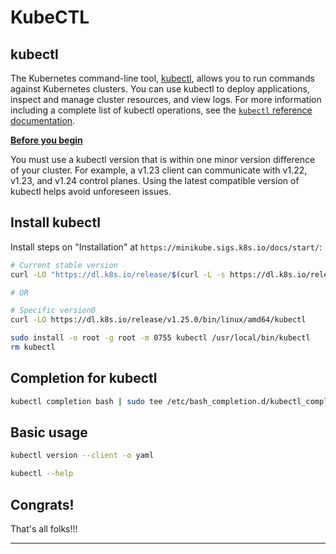 # KubeCTL

## kubectl

The Kubernetes command-line tool, [kubectl](https://kubernetes.io/docs/reference/kubectl/kubectl/), allows you to run commands against Kubernetes clusters. You can use kubectl to deploy applications, inspect and manage cluster resources, and view logs. For more information including a complete list of kubectl operations, see the [`kubectl` reference documentation](https://kubernetes.io/docs/reference/kubectl/).

**[Before you begin](https://kubernetes.io/docs/tasks/tools/install-kubectl-linux/#before-you-begin)**

You must use a kubectl version that is within one minor version difference of your cluster. For example, a v1.23 client can communicate with v1.22, v1.23, and v1.24 control planes. Using the latest compatible version of kubectl helps avoid unforeseen issues.

## Install kubectl

Install steps on "Installation" at `https://minikube.sigs.k8s.io/docs/start/`:

```sh
# Current stable version
curl -LO "https://dl.k8s.io/release/$(curl -L -s https://dl.k8s.io/release/stable.txt)/bin/linux/amd64/kubectl"

# OR 

# Specific version0
curl -LO https://dl.k8s.io/release/v1.25.0/bin/linux/amd64/kubectl

sudo install -o root -g root -m 0755 kubectl /usr/local/bin/kubectl
rm kubectl
```

## Completion for kubectl

```sh
kubectl completion bash | sudo tee /etc/bash_completion.d/kubectl_completion
```

## Basic usage

```sh
kubectl version --client -o yaml

kubectl --help
```

## Congrats!

That's all folks!!!
___
